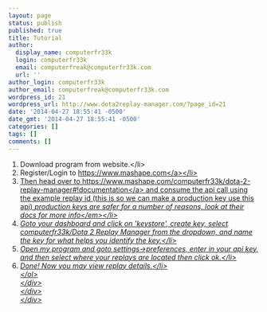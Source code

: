 ```yaml
---
layout: page
status: publish
published: true
title: Tutorial
author:
  display_name: computerfr33k
  login: computerfr33k
  email: computerfreak@computerfr33k.com
  url: ''
author_login: computerfr33k
author_email: computerfreak@computerfr33k.com
wordpress_id: 21
wordpress_url: http://www.dota2replay-manager.com/?page_id=21
date: '2014-04-27 18:55:41 -0500'
date_gmt: '2014-04-27 18:55:41 -0500'
categories: []
tags: []
comments: []
---
```

<div class="field field-name-body field-type-text-with-summary field-label-hidden">
<div class="field-items">
<div class="field-item even">
<ol>
<li>Download program from website.<&#47;li>
<li>Register&#47;Login to&nbsp;<a href="https:&#47;&#47;www.mashape.com&#47;">https:&#47;&#47;www.mashape.com<&#47;a><&#47;li>
<li>Then head over to&nbsp;<a href="https:&#47;&#47;www.mashape.com&#47;computerfr33k&#47;dota-2-replay-manager#%21documentation">https:&#47;&#47;www.mashape.com&#47;computerfr33k&#47;dota-2-replay-manager#!documentation<&#47;a>&nbsp;and consume the api call using the example replay id (this is so we can make a production key use this api)&nbsp;<em>production keys are safer for a number of reasons, look at their docs for more info<&#47;em><&#47;li>
<li>Goto your dashboard and click on 'keystore', create key, select computerfr33k&#47;Dota 2 Replay Manager from the dropdown, and name the key for what helps you identify the key.<&#47;li>
<li>Open my program and goto settings->preferences, enter in your api key, and then select where your replays are located then click ok.<&#47;li>
<li>Done! Now you may view replay details.<&#47;li><br />
<&#47;ol><br />
<&#47;div><br />
<&#47;div><br />
<&#47;div></p>
